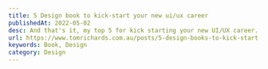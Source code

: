 ```yaml
---
title: 5 Design book to kick-start your new ui/ux career
publishedAt: 2022-05-02
desc: And that's it, my top 5 for kick starting your new UI/UX career.
url: https://www.tomrichards.com.au/posts/5-design-books-to-kick-start-your-new-ui-ux-career
keywords: Book, Design
category: Design
---
```

